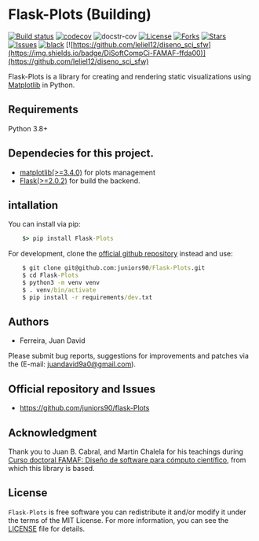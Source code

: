 # Flask-Plots (Building)

[![Build status](https://github.com/juniors90/Flask-Plots/actions/workflows/CI.yml/badge.svg)](https://github.com/juniors90/Flask-Plots/actions)
[![codecov](https://codecov.io/gh/juniors90/Flask-Plots/branch/main/graph/badge.svg?token=3DSLEQIE8A)](https://codecov.io/gh/juniors90/Flask-Plots)
![docstr-cov](https://img.shields.io/endpoint?url=https://jsonbin.org/juniors90/Flask-Plots/badges/docstr-cov)
[![License](https://img.shields.io/github/license/juniors90/Flask-Plots)](https://github.com/juniors90/Flask-Plots/blob/main/LICENSE)
[![Forks](https://img.shields.io/github/forks/juniors90/Flask-Plots)](https://github.com/juniors90/Flask-Plots/network)
[![Stars](https://img.shields.io/github/stars/juniors90/Flask-Plots)](https://github.com/juniors90/Flask-Plots/stargazers)
[![Issues](https://img.shields.io/github/issues/juniors90/Flask-Plots)](https://github.com/juniors90/Flask-Plots/issues)
[![black](https://img.shields.io/badge/code%20style-black-000000.svg)](https://github.com/psf/black)
[![https://github.com/leliel12/diseno_sci_sfw](https://img.shields.io/badge/DiSoftCompCi-FAMAF-ffda00)](https://github.com/leliel12/diseno_sci_sfw)

Flask-Plots is a library for creating and rendering static visualizations using [Matplotlib](https://matplotlib.org/stable/index.html) in Python.


## Requirements

Python 3.8+

## Dependecies for this project.

- [matplotlib(>=3.4.0)](https://matplotlib.org/) for plots management
- [Flask(>=2.0.2)](https://flask.palletsprojects.com/en/2.0.x/) for build the backend.

## intallation

You can install via pip:

```cmd
    $> pip install Flask-Plots
```
   
For development, clone the [official github repository](https://github.com/https://github.com/pyCellID/pyCellID>) instead and use:

```cmd
    $ git clone git@github.com:juniors90/Flask-Plots.git
    $ cd Flask-Plots
    $ python3 -m venv venv
    $ . venv/bin/activate
    $ pip install -r requirements/dev.txt
```

## Authors

- Ferreira, Juan David

Please submit bug reports, suggestions for improvements and patches via
the (E-mail: juandavid9a0@gmail.com).

## Official repository and Issues

- https://github.com/juniors90/flask-Plots

## Acknowledgment

Thank you to Juan B. Cabral, and Martin Chalela for his teachings during [Curso doctoral FAMAF: Diseño de software para cómputo científico](https://github.com/leliel12/diseno_sci_sfw), from which this library is based.

## License

`Flask-Plots` is free software you can redistribute it and/or modify it
under the terms of the MIT License. For more information, you can see the [LICENSE](https://github.com/juniors90/Flask-Plots/blob/main/LICENSE) file for details.

